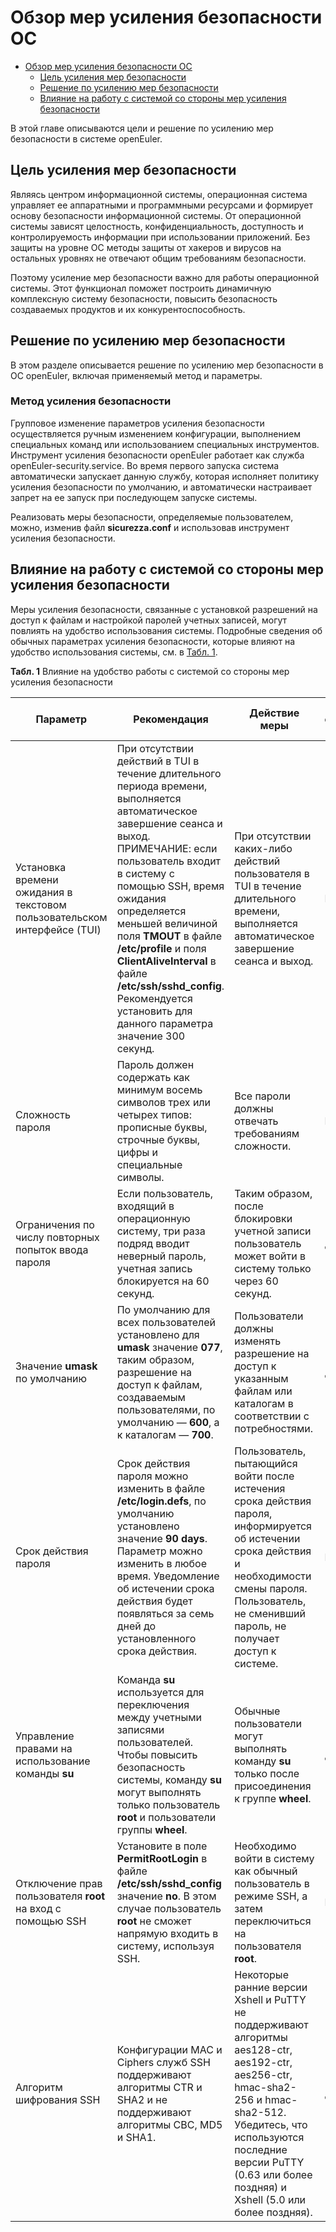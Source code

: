 # Обзор мер усиления безопасности ОС

- [Обзор мер усиления безопасности ОС](#os-hardening-overview)
  - [Цель усиления мер безопасности](#security-hardening-purpose)
  - [Решение по усилению мер безопасности](#security-hardening-solution)
  - [Влияние на работу с системой со стороны мер усиления безопасности](#security-hardening-impacts)

В этой главе описываются цели и решение по усилению мер безопасности в системе openEuler.

## Цель усиления мер безопасности

Являясь центром информационной системы, операционная система управляет ее аппаратными и программными ресурсами и формирует основу безопасности информационной системы. От операционной системы зависят целостность, конфиденциальность, доступность и контролируемость информации при использовании приложений. Без защиты на уровне ОС методы защиты от хакеров и вирусов на остальных уровнях не отвечают общим требованиям безопасности.

Поэтому усиление мер безопасности важно для работы операционной системы. Этот функционал поможет построить динамичную комплексную систему безопасности, повысить безопасность создаваемых продуктов и их конкурентоспособность.

## Решение по усилению мер безопасности

В этом разделе описывается решение по усилению мер безопасности в ОС openEuler, включая применяемый метод и параметры.

### Метод усиления безопасности

Групповое изменение параметров усиления безопасности осуществляется ручным изменением конфигурации, выполнением специальных команд или использованием специальных инструментов. Инструмент усиления безопасности openEuler работает как служба openEuler-security.service. Во время первого запуска система автоматически запускает данную службу, которая исполняет политику усиления безопасности по умолчанию, и автоматически настраивает запрет на ее запуск при последующем запуске системы.

Реализовать меры безопасности, определяемые пользователем, можно, изменив файл **sicurezza.conf** и использовав инструмент усиления безопасности.

## Влияние на работу с системой со стороны мер усиления безопасности

Меры усиления безопасности, связанные с установкой разрешений на доступ к файлам и настройкой паролей учетных записей, могут повлиять на удобство использования системы. Подробные сведения об обычных параметрах усиления безопасности, которые влияют на удобство использования системы, см. в [Табл. 1](#en-us_topic_0152100325_ta4a48f54ff2849ada7845e2380209917).

**Табл. 1** Влияние на удобство работы с системой со стороны мер усиления безопасности

| **Параметр**                                                 | **Рекомендация**                                             | **Действие меры**                                            | **Параметр сконфигурирован по умолчанию** |
| ------------------------------------------------------------ | ------------------------------------------------------------ | ------------------------------------------------------------ | ----------------------------------------- |
| Установка времени ожидания в текстовом пользовательском интерфейсе (TUI) | При отсутствии действий в TUI в течение длительного периода времени, выполняется автоматическое завершение сеанса и выход. ПРИМЕЧАНИЕ: если пользователь входит в систему с помощью SSH, время ожидания определяется меньшей величиной поля **TMOUT** в файле **/etc/profile** и поля **ClientAliveInterval** в файле **/etc/ssh/sshd_config**. Рекомендуется установить для данного параметра значение 300 секунд. | При отсутствии каких-либо действий пользователя в TUI в течение длительного времени, выполняется автоматическое завершение сеанса и выход. | Нет                                       |
| Сложность пароля                                             | Пароль должен содержать как минимум восемь символов трех или четырех типов: прописные буквы, строчные буквы, цифры и специальные символы. | Все пароли должны отвечать требованиям сложности.            | Нет                                       |
| Ограничения по числу повторных попыток ввода пароля          | Если пользователь, входящий в операционную систему, три раза подряд вводит неверный пароль, учетная запись блокируется на 60 секунд. | Таким образом, после блокировки учетной записи пользователь может войти в систему только через 60 секунд. | Да                                        |
| Значение **umask** по умолчанию                              | По умолчанию для всех пользователей установлено для **umask** значение **077**, таким образом, разрешение на доступ к файлам, создаваемым пользователями, по умолчанию — **600**, а к каталогам — **700**. | Пользователи должны изменять разрешение на доступ к указанным файлам или каталогам в соответствии с потребностями. | Да                                        |
| Срок действия пароля                                         | Срок действия пароля можно изменить в файле **/etc/login.defs**, по умолчанию установлено значение **90 days**. Параметр можно изменить в любое время. Уведомление об истечении срока действия будет появляться за семь дней до установленного срока действия. | Пользователь, пытающийся войти после истечения срока действия пароля, информируется об истечении срока действия и необходимости смены пароля. Пользователь, не сменивший пароль, не получает доступ к системе. | Нет                                       |
| Управление правами на использование команды **su**           | Команда **su** используется для переключения между учетными записями пользователей. Чтобы повысить безопасность системы, команду **su** могут выполнять только пользователь **root** и пользователи группы **wheel**. | Обычные пользователи могут выполнять команду **su** только после присоединения к группе **wheel**. | Да                                        |
| Отключение прав пользователя **root** на вход с помощью SSH  | Установите в поле **PermitRootLogin** в файле **/etc/ssh/sshd_config** значение **no**. В этом случае пользователь **root** не сможет напрямую входить в систему, используя SSH. | Необходимо войти в систему как обычный пользователь в режиме SSH, а затем переключиться на пользователя **root**. | Нет                                       |
| Алгоритм шифрования SSH                                      | Конфигурации MAC и Ciphers служб SSH поддерживают алгоритмы CTR и SHA2 и не поддерживают алгоритмы CBC, MD5 и SHA1. | Некоторые ранние версии Xshell и PuTTY не поддерживают алгоритмы aes128-ctr, aes192-ctr, aes256-ctr, hmac-sha2-256 и hmac-sha2-512. Убедитесь, что используются последние версии PuTTY (0.63 или более поздняя) и Xshell (5.0 или более поздняя). | Да                                        |

